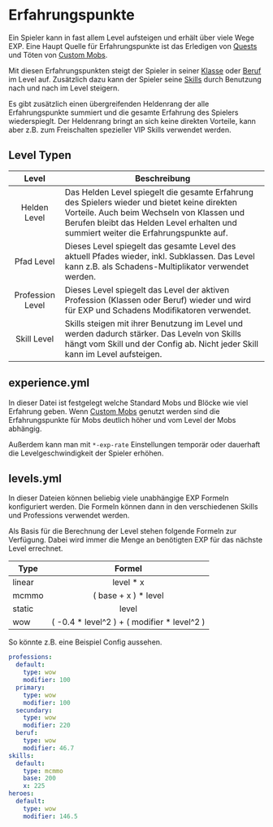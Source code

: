 # Erfahrungspunkte

Ein Spieler kann in fast allem Level aufsteigen und erhält über viele Wege EXP. Eine Haupt Quelle für Erfahrungspunkte ist das Erledigen von [Quests](https://git.faldoria.de/raidcraft/rcquests) und Töten von [Custom Mobs](https://git.faldoria.de/raidcraft/rcmobs).

Mit diesen Erfahrungspunkten steigt der Spieler in seiner [Klasse](#klassen) oder [Beruf](#berufe) im Level auf. Zusätzlich dazu kann der Spieler seine [Skills](#skills) durch Benutzung nach und nach im Level steigern.

Es gibt zusätzlich einen übergreifenden Heldenrang der alle Erfahrungspunkte summiert und die gesamte Erfahrung des Spielers wiederspieglt. Der Heldenrang bringt an sich keine direkten Vorteile, kann aber z.B. zum Freischalten spezieller VIP Skills verwendet werden.

## Level Typen

| Level | Beschreibung |
|:-----:| ------------ |
| Helden Level | Das Helden Level spiegelt die gesamte Erfahrung des Spielers wieder und bietet keine direkten Vorteile. Auch beim Wechseln von Klassen und Berufen bleibt das Helden Level erhalten und summiert weiter die Erfahrungspunkte auf. |
| Pfad Level | Dieses Level spiegelt das gesamte Level des aktuell Pfades wieder, inkl. Subklassen. Das Level kann z.B. als Schadens-Multiplikator verwendet werden. |
| Profession Level | Dieses Level spiegelt das Level der aktiven Profession (Klassen oder Beruf) wieder und wird für EXP und Schadens Modifikatoren verwendet. |
| Skill Level | Skills steigen mit ihrer Benutzung im Level und werden dadurch stärker. Das Leveln von Skills hängt vom Skill und der Config ab. Nicht jeder Skill kann im Level aufsteigen. |

## experience.yml

In dieser Datei ist festgelegt welche Standard Mobs und Blöcke wie viel Erfahrung geben. Wenn [Custom Mobs](https://git.faldoria.de/raidcraft/rcmobs) genutzt werden sind die Erfahrungspunkte für Mobs deutlich höher und vom Level der Mobs abhängig.

Außerdem kann man mit `*-exp-rate` Einstellungen temporär oder dauerhaft die Levelgeschwindigkeit der Spieler erhöhen.

## levels.yml

In dieser Dateien können beliebig viele unabhängige EXP Formeln konfiguriert werden. Die Formeln können dann in den verschiedenen Skills und Professions verwendet werden.

Als Basis für die Berechnung der Level stehen folgende Formeln zur Verfügung. Dabei wird immer die Menge an benötigten EXP für das nächste Level errechnet.

| Type | Formel |
| ---- | :----: |
| linear | level * x |
| mcmmo | ( base + x ) * level |
| static | level |
| wow | ( -0.4 * level^2 ) + ( modifier * level^2 ) |

So könnte z.B. eine Beispiel Config aussehen.

```yml
professions:
  default:
    type: wow
    modifier: 100
  primary:
    type: wow
    modifier: 100
  secundary:
    type: wow
    modifier: 220
  beruf:
    type: wow
    modifier: 46.7
skills:
  default:
    type: mcmmo
    base: 200
    x: 225
heroes:
  default:
    type: wow
    modifier: 146.5
```

